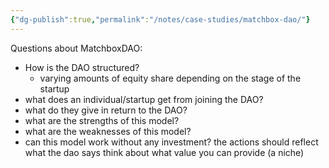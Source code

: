```yaml
---
{"dg-publish":true,"permalink":"/notes/case-studies/matchbox-dao/"}
---
```


Questions about MatchboxDAO:
- How is the DAO structured?
	- varying amounts of equity share depending on the stage of the startup
- what does an individual/startup get from joining the DAO?
- what do they give in return to the DAO?
- what are the strengths of this model?
- what are the weaknesses of this model?
- can this model work without any investment?
the actions should reflect what the dao says
think about what value you can provide (a niche)